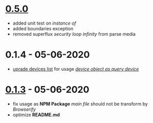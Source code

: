 # [0.5.0](https://github.com/Orivoir/query-device/releases/tag/0.5.0)

- added unit test on *instance of*
- added boundaries exception
- removed superflux *security loop infinity* from parse media

# 0.1.4 - 05-06-2020

- [uprade devices list](https://github.com/Orivoir/query-device/commit/c6be0d57c122388a14f61cadc994eeb2fcb51fec) for usage *[device object as query device](https://www.npmjs.com/package/query-device#device-object-as-query-device)*

# [0.1.3](https://github.com/Orivoir/query-device/releases/tag/0.1.3) - 05-06-2020

- fix usage as **NPM Package** *main file* should not be transform by *Browserify*
- optimize **README.md**
